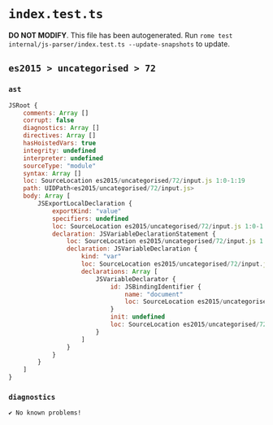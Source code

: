 # `index.test.ts`

**DO NOT MODIFY**. This file has been autogenerated. Run `rome test internal/js-parser/index.test.ts --update-snapshots` to update.

## `es2015 > uncategorised > 72`

### `ast`

```javascript
JSRoot {
	comments: Array []
	corrupt: false
	diagnostics: Array []
	directives: Array []
	hasHoistedVars: true
	integrity: undefined
	interpreter: undefined
	sourceType: "module"
	syntax: Array []
	loc: SourceLocation es2015/uncategorised/72/input.js 1:0-1:19
	path: UIDPath<es2015/uncategorised/72/input.js>
	body: Array [
		JSExportLocalDeclaration {
			exportKind: "value"
			specifiers: undefined
			loc: SourceLocation es2015/uncategorised/72/input.js 1:0-1:19
			declaration: JSVariableDeclarationStatement {
				loc: SourceLocation es2015/uncategorised/72/input.js 1:7-1:19
				declaration: JSVariableDeclaration {
					kind: "var"
					loc: SourceLocation es2015/uncategorised/72/input.js 1:7-1:19
					declarations: Array [
						JSVariableDeclarator {
							id: JSBindingIdentifier {
								name: "document"
								loc: SourceLocation es2015/uncategorised/72/input.js 1:11-1:19 (document)
							}
							init: undefined
							loc: SourceLocation es2015/uncategorised/72/input.js 1:11-1:19
						}
					]
				}
			}
		}
	]
}
```

### `diagnostics`

```
✔ No known problems!

```
